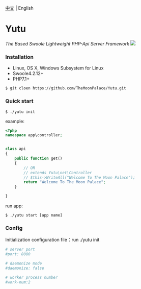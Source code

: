 [中文](./README.md) | English

Yutu
====
*The Based Swoole Lightweight PHP-Api Server Framework*
![](./moon/yutu.png)

### Installation
- Linux, OS X, Windows Subsystem for Linux
- Swoole4.2.12+
- PHP7.1+
```git
$ git cloen https://github.com/TheMoonPalace/Yutu.git
```

### Quick start
```sybase
$ ./yutu init
```
example:
```php
<?php
namespace app\controller;


class api
{
    public function get()
    {
        // OR
        // extends Yutu\net\Controller
        // $this->WriteAll("Welcome To The Moon Palace");
        return "Welcome To The Moon Palace";
    }

}
```
run app: 
```
$ ./yutu start [app name]
```

### Config
Initialization configuration file：run ./yutu init
```yaml
# server port
#port: 8080

# daemonize mode
#daemonize: false

# worker process number
#work-num:2
```